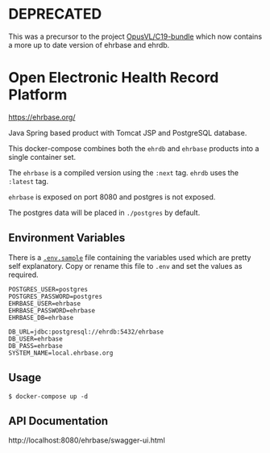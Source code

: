 # DEPRECATED

This was a precursor to the project [OpusVL/C19-bundle](https://github.com/OpusVL/C19-bundle) which now contains a more up to date version of ehrbase and ehrdb.

# Open Electronic Health Record Platform

https://ehrbase.org/

Java Spring based product with Tomcat JSP and PostgreSQL database.

This docker-compose combines both the `ehrdb` and `ehrbase` products into a single container set.

The `ehrbase` is a compiled version using the `:next` tag. `ehrdb` uses the `:latest` tag.

`ehrbase` is exposed on port 8080 and postgres is not exposed.

The postgres data will be placed in `./postgres` by default.

## Environment Variables

There is a [`.env.sample`](.env.sample) file containing the variables used which are pretty self explanatory. Copy or rename this file to `.env` and set the values as required.

```properties
POSTGRES_USER=postgres
POSTGRES_PASSWORD=postgres
EHRBASE_USER=ehrbase
EHRBASE_PASSWORD=ehrbase
EHRBASE_DB=ehrbase

DB_URL=jdbc:postgresql://ehrdb:5432/ehrbase
DB_USER=ehrbase
DB_PASS=ehrbase
SYSTEM_NAME=local.ehrbase.org
```

## Usage

```shll
$ docker-compose up -d
```

## API Documentation

http://localhost:8080/ehrbase/swagger-ui.html
